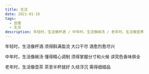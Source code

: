 ```yaml
---
title: 生活
date: 2021-01-16
tags:
  - 哲理
  - 生活
description: 年轻时，生活像杯酒 / 中年时，生活像碗汤 / 老年时，生活像壶茶
---
```


年轻时，生活像杯酒
须得斟满盈流
大口干尽
酒愈烈愈尽兴

中年时，生活像碗汤
懂得精心调制
须得掌握分寸和火候
讲究色香味俱全

老年时，生活像壶茶
茶至半杯就好
久经浮沉
需得细细品
